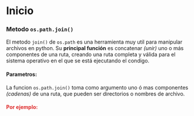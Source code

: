 # Inicio

### Metodo `os.path.join()`

El metodo `join()` de `os.path` es una herramienta muy util para manipular archivos en python.
Su **principal función** es concatenar *(unir)* uno o más componentes de una ruta, creando una ruta completa y válida para el sistema operativo en el que se está ejecutando el condigo.

#### Parametros:

La funcion `os.path.join()` toma como argumento uno ó mas componentes *(cadenas)* de una ruta, que pueden ser directorios o nombres de archivo.

<h4 style="color:#de2b2b;">Por ejemplo:</h4> 

